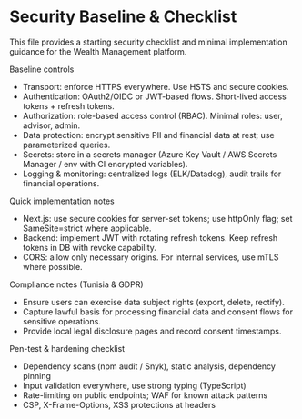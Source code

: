 # Security Baseline & Checklist

This file provides a starting security checklist and minimal implementation guidance for the Wealth Management platform.

Baseline controls
- Transport: enforce HTTPS everywhere. Use HSTS and secure cookies.
- Authentication: OAuth2/OIDC or JWT-based flows. Short-lived access tokens + refresh tokens.
- Authorization: role-based access control (RBAC). Minimal roles: user, advisor, admin.
- Data protection: encrypt sensitive PII and financial data at rest; use parameterized queries.
- Secrets: store in a secrets manager (Azure Key Vault / AWS Secrets Manager / env with CI encrypted variables).
- Logging & monitoring: centralized logs (ELK/Datadog), audit trails for financial operations.

Quick implementation notes
- Next.js: use secure cookies for server-set tokens; use httpOnly flag; set SameSite=strict where applicable.
- Backend: implement JWT with rotating refresh tokens. Keep refresh tokens in DB with revoke capability.
- CORS: allow only necessary origins. For internal services, use mTLS where possible.

Compliance notes (Tunisia & GDPR)
- Ensure users can exercise data subject rights (export, delete, rectify).
- Capture lawful basis for processing financial data and consent flows for sensitive operations.
- Provide local legal disclosure pages and record consent timestamps.

Pen-test & hardening checklist
- Dependency scans (npm audit / Snyk), static analysis, dependency pinning
- Input validation everywhere, use strong typing (TypeScript)
- Rate-limiting on public endpoints; WAF for known attack patterns
- CSP, X-Frame-Options, XSS protections at headers
